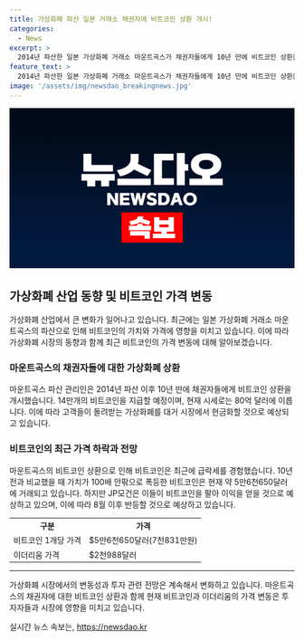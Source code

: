 ```yaml
---
title: 가상화폐 파산 일본 거래소 채권자에 비트코인 상환 개시!
categories:
  - News
excerpt: >
  2014년 파산한 일본 가상화폐 거래소 마운트곡스가 채권자들에게 10년 만에 비트코인 상환을 시작했다. 2014년 파산으로 고객들에게 지급하지 못한 비트코인 14만개가 현재 80억 달러에 달하며, 이에 따라 비트코인 시장에 현금이 유입될 것으로 전망된다. 하락세를 보이던 가격은 고객들의 현금화 우려로 인해 감소했지만, JP모건은 이들이 이익을 얻기 위해 7월에 비트코인을 처분할 것으로 예상하며 8월 이후 반등할 것으로 전망했다.
feature_text: >
  2014년 파산한 일본 가상화폐 거래소 마운트곡스가 채권자들에게 10년 만에 비트코인 상환을 시작했다. 2014년 파산으로 고객들에게 지급하지 못한 비트코인 14만개가 현재 80억 달러에 달하며, 이에 따라 비트코인 시장에 현금이 유입될 것으로 전망된다. 하락세를 보이던 가격은 고객들의 현금화 우려로 인해 감소했지만, JP모건은 이들이 이익을 얻기 위해 7월에 비트코인을 처분할 것으로 예상하며 8월 이후 반등할 것으로 전망했다.
image: '/assets/img/newsdao_breakingnews.jpg'
---
```


<p><img src="/assets/img/newsdao_breakingnews.jpg" alt="firstkoreanews 속보" /></p>

<h2 data-ke-size="size26">가상화폐 산업 동향 및 비트코인 가격 변동</h2>

<p data-ke-size="size16">가상화폐 산업에서 큰 변화가 일어나고 있습니다. 최근에는 일본 가상화폐 거래소 마운트곡스의 파산으로 인해 비트코인의 가치와 가격에 영향을 미치고 있습니다. 이에 따라 가상화폐 시장의 동향과 함께 최근 비트코인의 가격 변동에 대해 알아보겠습니다.</p>

<h3 data-ke-size="size24">마운트곡스의 채권자들에 대한 가상화폐 상환</h3>

<p data-ke-size="size16">마운트곡스 파산 관리인은 2014년 파산 이후 10년 만에 채권자들에게 비트코인 상환을 개시했습니다. 14만개의 비트코인을 지급할 예정이며, 현재 시세로는 80억 달러에 이릅니다. 이에 따라 고객들이 돌려받는 가상화폐를 대거 시장에서 현금화할 것으로 예상되고 있습니다.</p>

<h3 data-ke-size="size24">비트코인의 최근 가격 하락과 전망</h3>

<p data-ke-size="size16">마운트곡스의 비트코인 상환으로 인해 비트코인은 최근에 급락세를 경험했습니다. 10년 전과 비교했을 때 가치가 100배 안팎으로 폭등한 비트코인은 현재 약 5만6천650달러에 거래되고 있습니다. 하지만 JP모건은 이들이 비트코인을 팔아 이익을 얻을 것으로 예상하고 있으며, 이에 따라 8월 이후 반등할 것으로 예상하고 있습니다.</p>

<table>
  <tr>
    <th>구분</th>
    <th>가격</th>
  </tr>
  <tr>
    <td>비트코인 1개당 가격</td>
    <td>$5만6천650달러(7천831만원)</td>
  </tr>
  <tr>
    <td>이더리움 가격</td>
    <td>$2천988달러</td>
  </tr>
</table>

<hr>

<p data-ke-size="size16">가상화폐 시장에서의 변동성과 투자 관련 전망은 계속해서 변화하고 있습니다. 마운트곡스의 채권자에 대한 비트코인 상환과 함께 현재 비트코인과 이더리움의 가격 변동은 투자자들과 시장에 영향을 미치고 있습니다.</p>
실시간 뉴스 속보는, <a href="https://newsdao.kr" rel="dofollow">https://newsdao.kr</a>


